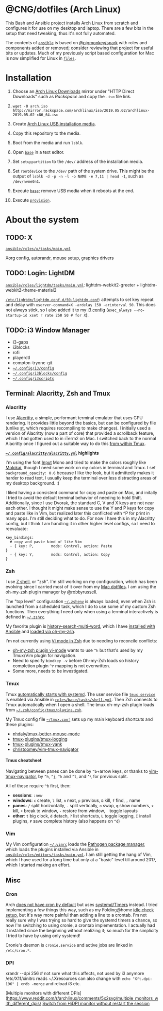 # @CNG/dotfiles (Arch Linux)

This Bash and Ansible project installs Arch Linux from scratch and configures it
for use on my desktop and laptop. There are a few bits in the setup that need
tweaking, thus it's not fully automated.

The contents of [`ansible`](ansible) is based on [@pigmonkey/spark][spark] with
roles and components added or removed; consider reviewing that project for
useful bits or updates. Much of my previously script based configuration for Mac
is now simplified for Linux in [`files`](files).

[spark]: https://github.com/pigmonkey/spark

# Installation

1. Choose an [Arch Linux Downloads][dl] mirror under "HTTP Direct Downloads"
   such as *Rackspace* and copy the `.iso` file link.
1. `wget -O arch.iso
   http://mirror.rackspace.com/archlinux/iso/2019.05.02/archlinux-2019.05.02-x86_64.iso`

1. Create [Arch Linux USB installation media][media].
1. Copy this repository to the media.
1. Boot from the media and run `lsblk`.
1. Open [`base`](base) in a text editor.
1. Set `setuppartition` to the `/dev/` address of the installation media.
1. Set `rootdevice` to the `/dev/` path of the system drive. This might be the
   output of `lsblk -d -p -n -l -o NAME -e 7,11 | head -1`, such as
   `/dev/nvme0n1`.
1. Execute [`base`](base); remove USB media when it reboots at the end.
1. Execute [`provision`](provision).

[dl]: https://www.archlinux.org/download/
[dl-ex]: https://mirrors.kernel.org/archlinux/iso/2019.05.02
[media]: https://wiki.archlinux.org/index.php/USB_flash_installation_media

# About the system

## TODO: X

[`ansible/roles/x/tasks/main.yml`](ansible/roles/x/tasks/main.yml)

Xorg config, autorandr, mouse setup, graphics drivers

## TODO: Login: LightDM

[`ansible/roles/lightdm/tasks/main.yml`](ansible/roles/lightdm/tasks/main.yml): lightdm-webkit2-greeter + lightdm-webkit2-theme-material2

[`/etc/lightdm/lightdm.conf.d/50-lightdm.conf`](https://github.com/CNG/dotfiles/blob/master/ansible/roles/lightdm/files/50-lightdm.conf): attempts to set key repeat and delay with `xserver-command=X -ardelay 150 -arinterval 50`. This does not always stick, so I also added it to my [i3 config](files/config/i3/config#L248) (`exec_always --no-startup-id xset r rate 250 50 # for X`).

## TODO: i3 Window Manager

* i3-gaps
* i3blocks
* rofi
* playerctl
* compton-tryone-git
* [`~/.config/i3/config`](files/config/i3/config)
* [`~/.config/i3blocks/config`](files/config/i3blocks/config)
* [`~/.config/i3scripts`](files/config/i3scripts)

## Terminal: Alacritty, Zsh and Tmux

### Alacritty

I use [Alacritty](https://github.com/jwilm/alacritty), a simple, performant terminal emulator that uses GPU rendering. It provides little beyond the basics, but can be configured by file (unlike [st](https://st.suckless.org/), which requires recompiling to make changes). I initially used a version of Alacritty (now a part of core) that provided a scrollback feature, which I had gotten used to in iTerm2 on Mac. I switched back to the normal Alacritty once I figured out a suitable way to do this [from within Tmux](https://github.com/jwilm/alacritty/issues/923#issuecomment-408224216).

**[`~/.config/alacritty/alacritty.yml`](./files/config/alacritty/alacritty.yml) highlights**

I'm using the font [Input](http://input.fontbureau.com/) Mono and tried to make the colors roughly like [Molokai](https://github.com/zhou13/molokai-terminal), though I need some work on my colors in terminal and Tmux. I set `background_opacity: 0.6` because I like the look, but it admittedly makes it harder to read text. I usually keep the terminal over less distracting areas of my desktop background. :)

I liked having a consistent command for copy and paste on Mac, and initally I tried to avoid the default terminal behavior of needing to hold Shift. Additionally, since I use Dvorak, the standard C, V and X keys are not near each other. I thought it might make sense to use the Y and P keys for copy and paste like in Vim, but realized later this conflicted with ^P for print in many apps. I'm still deciding what to do. For now I have this in my Alacritty config, but I think I am handling it in other higher level configs, so I need to reevaluate:

    key_bindings:
      # copy and paste kind of like Vim
      - { key: P,        mods: Control, action: Paste                        }
      - { key: Y,        mods: Control, action: Copy                         } 

### Zsh

I use [Z shell](http://zsh.sourceforge.net/Intro/intro_1.html#SEC1), or "zsh". I'm still working on my configuration, which has been evolving since I carried most of it over from my [Mac dotfiles](https://github.com/CNG/dotfiles_mac). I am using the [oh-my-zsh](https://github.com/robbyrussell/oh-my-zsh) plugin manager by [@robbyrussell](https://github.com/robbyrussell).

The "top level" configuration [`~/.zshenv`](./files/zshenv) is always loaded, even when Zsh is launched from a scheduled task, which I do to use some of my custom Zsh functions. Then everything I need only when using a terminal interactively is defined in [`~/.zshrc`](./files/zshrc).

My favorite plugin is [history-search-multi-word](https://github.com/zdharma/history-search-multi-word), which I have [installed with Ansible](https://github.com/CNG/dotfiles/blob/84a41f5b2515916c5d6796fa4fec43d33b829ef1/ansible/roles/base/tasks/shell.yml#L36) and [loaded via oh-my-zsh](https://github.com/CNG/dotfiles/blob/84a41f5b2515916c5d6796fa4fec43d33b829ef1/files/zsh/oh-my-zsh.zsh#L36).

I'm not currently using [Vi mode in Zsh](https://dougblack.io/words/zsh-vi-mode.html)
due to needing to reconcile conflicts:

* [oh-my-zsh plugin vi-mode](https://github.com/robbyrussell/oh-my-zsh/tree/master/plugins/vi-mode)
  wants to use `^h` but that's used by my Tmux/Vim plugin for navigation.
* Need to specify `bindkey -v` before Oh-my-Zsh loads so history completion
  plugin `^r` mapping is not overwritten.
* Some more, needs to be investigated.

### Tmux

Tmux [automatically starts with systemd](https://wiki.archlinux.org/index.php/tmux#Autostart_with_systemd).
The user service file [`tmux.service`](files/config/systemd/user/tmux.service) is enabled via Ansible in [`roles/base/tasks/shell.yml`](https://github.com/CNG/dotfiles/commit/029480f10e8f5079afbe998c0d97cdea9c4c0455#diff-12436e6f240dedee578f3c83b113c3a9).
Then Zsh connects to Tmux automatically when I open a shell.
The tmux oh-my-zsh plugin loads from [`~/.zsh/config/tmux/plugins.zsh`](./files/zsh/config/tmux/plugins.zsh).

My Tmux config file [`~/tmux.conf`](./files/tmux.conf) sets up my main keyboard shortcuts and these plugins:

* [nhdaly/tmux-better-mouse-mode](https://github.com/nhdaly/tmux-better-mouse-mode)
* [tmux-plugins/tmux-logging](https://github.com/tmux-plugins/tmux-logging)
* [tmux-plugins/tmux-yank](https://github.com/tmux-plugins/tmux-yank)
* [christoomey/vim-tmux-navigator](https://github.com/christoomey/vim-tmux-navigator)

#### Tmux cheatsheet

Navigating between panes can be done by `^b`+arrow keys, or thanks to [vim-tmux-navigator](https://github.com/christoomey/vim-tmux-navigator), by `^h`, `^j`, `^k` and `^l`, and `^\` for previous split.

All of these require `^b` first, then:

* **sessions**: `:new`
* **windows**: `c` create, `l` list, `n` next, `p` previous, `&` kill, `f` find, `,` name
* **panes**: `/` split horizontally, `-` split vertically, `o` swap, `q` show numbers, `x` kill, `+` break to window, `-` restore from window, ` ` toggle layouts
* **other**: `t` big clock, `d` detach, `?` list shortcuts, `L` toggle logging, `I` install plugins, `P` save complete history (also happens on `^d`) 

### Vim

My Vim configuration [`~/.vimrc`](files/vimrc) loads the [Pathogen package manager](https://github.com/tpope/vim-pathogen), which loads the plugins installed via Ansible in [`ansible/roles/editors/tasks/main.yml`](ansible/roles/editors/tasks/main.yml). I am still getting the hang of Vim, which I have used for a long time but only at a "basic" level till around 2017, which I started making an effort.

## Misc

### Cron

Arch [does not have cron by default][Cron] but uses [systemd/Timers][timers]
instead. I tried implementing a few things this way, such as my Folding@home
[idle check setup][fahidlecheck], but it's way more painful than adding a line
to a crontab. I'm not really sure why I was trying so hard to give the systemd
timers a chance, so now I'm switching to using cronie, a crontab implementation.
I actually had it installed since the beginning without realizing it; so much
for the simplicity I tried to have by using only systemd!

Cronie's daemon is `cronie.service` and active jobs are linked in `/etc/cron.*`.

[Cron]: https://wiki.archlinux.org/index.php/Cron
[timers]: https://wiki.archlinux.org/index.php/Systemd/Timers
[fahidlecheck]: https://github.com/CNG/dotfiles/tree/c57326de205415eb28501a9b50df628c51415956/ansible/roles/fah/files

### DPI

xrandr --dpi 256  # not sure what this affects, not used by i3 anymore
/etc/X11/xinitrc reads ~/.Xresources
can also change with `echo "Xft.dpi: 196" | xrdb -merge` and reload i3 etc.

[Multiple monitors with different DPIs](https://www.reddit.com/r/archlinux/comments/5x2syg/multiple_monitors_with_different_dpis/
[Switch from HiDPI monitor without restart the session](https://www.reddit.com/r/i3wm/comments/6ens2p/switch_from_hidpi_monitor_without_restart_the/)

